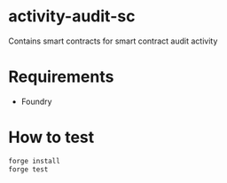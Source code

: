 # activity-audit-sc
Contains smart contracts for smart contract audit activity

# Requirements

- Foundry

# How to test

```bash
forge install
forge test
```
